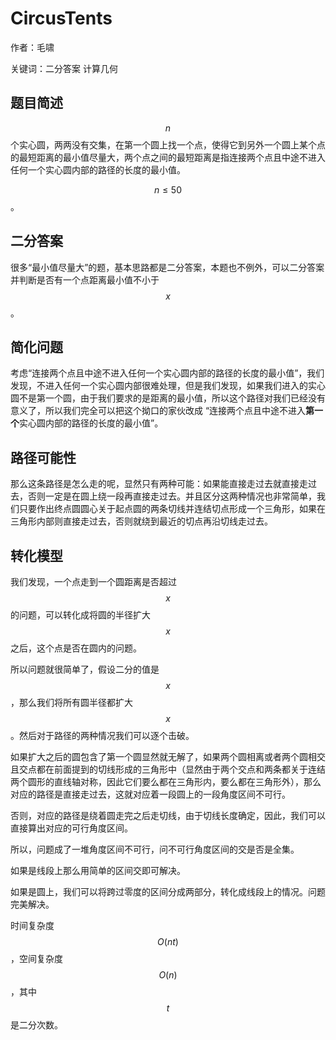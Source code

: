 # CircusTents 
作者：毛啸

关键词：二分答案 计算几何
## 题目简述
$$n$$个实心圆，两两没有交集，在第一个圆上找一个点，使得它到另外一个圆上某个点的最短距离的最小值尽量大，两个点之间的最短距离是指连接两个点且中途不进入任何一个实心圆内部的路径的长度的最小值。

$$n \le 50$$。
## 二分答案
很多“最小值尽量大”的题，基本思路都是二分答案，本题也不例外，可以二分答案并判断是否有一个点距离最小值不小于$$x$$。
## 简化问题
考虑“连接两个点且中途不进入任何一个实心圆内部的路径的长度的最小值”，我们发现，不进入任何一个实心圆内部很难处理，但是我们发现，如果我们进入的实心圆不是第一个圆，由于我们要求的是距离的最小值，所以这个路径对我们已经没有意义了，所以我们完全可以把这个拗口的家伙改成 “连接两个点且中途不进入**第一个**实心圆内部的路径的长度的最小值”。
## 路径可能性
那么这条路径是怎么走的呢，显然只有两种可能：如果能直接走过去就直接走过去，否则一定是在圆上绕一段再直接走过去。并且区分这两种情况也非常简单，我们只要作出终点圆圆心关于起点圆的两条切线并连结切点形成一个三角形，如果在三角形内部则直接走过去，否则就绕到最近的切点再沿切线走过去。
## 转化模型
我们发现，一个点走到一个圆距离是否超过$$x$$的问题，可以转化成将圆的半径扩大$$x$$之后，这个点是否在圆内的问题。

所以问题就很简单了，假设二分的值是$$x$$，那么我们将所有圆半径都扩大$$x$$。然后对于路径的两种情况我们可以逐个击破。

如果扩大之后的圆包含了第一个圆显然就无解了，如果两个圆相离或者两个圆相交且交点都在前面提到的切线形成的三角形中（显然由于两个交点和两条都关于连结两个圆形的直线轴对称，因此它们要么都在三角形内，要么都在三角形外），那么对应的路径是直接走过去，这就对应着一段圆上的一段角度区间不可行。

否则，对应的路径是绕着圆走完之后走切线，由于切线长度确定，因此，我们可以直接算出对应的可行角度区间。

所以，问题成了一堆角度区间不可行，问不可行角度区间的交是否是全集。

如果是线段上那么用简单的区间交即可解决。

如果是圆上，我们可以将跨过零度的区间分成两部分，转化成线段上的情况。问题完美解决。

时间复杂度$$O(nt)$$，空间复杂度$$O(n)$$，其中$$t$$是二分次数。
